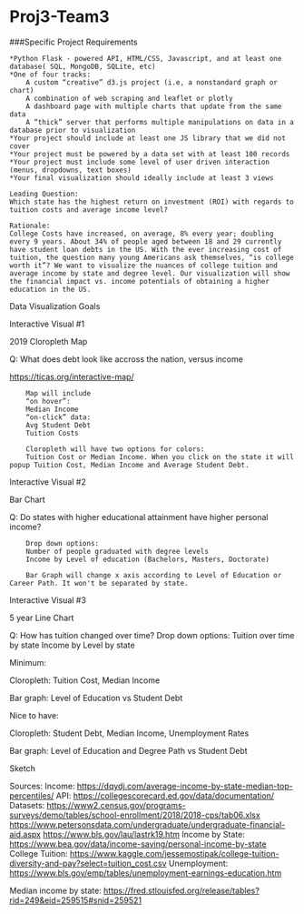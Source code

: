 # Proj3-Team3

###Specific Project Requirements

	*Python Flask - powered API, HTML/CSS, Javascript, and at least one database( SQL, MongoDB, SQLite, etc)
	*One of four tracks:
		A custom “creative” d3.js project (i.e, a nonstandard graph or chart)
		A combination of web scraping and leaflet or plotly
		A dashboard page with multiple charts that update from the same data
		A “thick” server that performs multiple manipulations on data in a database prior to visualization
	*Your project should include at least one JS library that we did not cover
	*Your project must be powered by a data set with at least 100 records
	*Your project must include some level of user driven interaction (menus, dropdowns, text boxes)
	*Your final visualization should ideally include at least 3 views

	Leading Question: 
	Which state has the highest return on investment (ROI) with regards to tuition costs and average income level?
	
	Rationale:
	College Costs have increased, on average, 8% every year; doubling every 9 years. About 34% of people aged between 18 and 29 currently have student loan debts in the US. With the ever increasing cost of tuition, the question many young Americans ask themselves, “is college worth it”? We want to visualize the nuances of college tuition and average income by state and degree level. Our visualization will show the financial impact vs. income potentials of obtaining a higher education in the US.

Data Visualization Goals 

Interactive Visual #1

2019 Cloropleth Map

Q: What does debt look like accross the nation, versus income

https://ticas.org/interactive-map/

		Map will include 
		“on hover”:
		Median Income
		“on-click” data:
		Avg Student Debt
		Tuition Costs

		Cloropleth will have two options for colors: 
		Tuition Cost or Median Income. When you click on the state it will popup Tuition Cost, Median Income and Average Student Debt.
		
Interactive Visual #2

Bar Chart

Q: Do states with higher educational attainment have higher personal income?

		Drop down options:
		Number of people graduated with degree levels
		Income by Level of education (Bachelors, Masters, Doctorate)

		Bar Graph will change x axis according to Level of Education or Career Path. It won't be separated by state.

Interactive Visual #3

5 year Line Chart

Q: How has tuition changed over time?
		Drop down options:
		Tuition over time by state
		Income by Level by state

Minimum:

Cloropleth: Tuition Cost, Median Income

Bar graph: Level of Education vs Student Debt

Nice to have:

Cloropleth: Student Debt, Median Income, Unemployment Rates

Bar graph: Level of Education and Degree Path vs Student Debt

Sketch

Sources: 
Income: https://dqydj.com/average-income-by-state-median-top-percentiles/
API: 
https://collegescorecard.ed.gov/data/documentation/
Datasets:
https://www2.census.gov/programs-surveys/demo/tables/school-enrollment/2018/2018-cps/tab06.xlsx
https://www.petersonsdata.com/undergraduate/undergraduate-financial-aid.aspx
https://www.bls.gov/lau/lastrk19.htm
Income by State: https://www.bea.gov/data/income-saving/personal-income-by-state
College Tuition: https://www.kaggle.com/jessemostipak/college-tuition-diversity-and-pay?select=tuition_cost.csv
Unemployment: https://www.bls.gov/emp/tables/unemployment-earnings-education.htm 

Median income by state:
https://fred.stlouisfed.org/release/tables?rid=249&eid=259515#snid=259521
